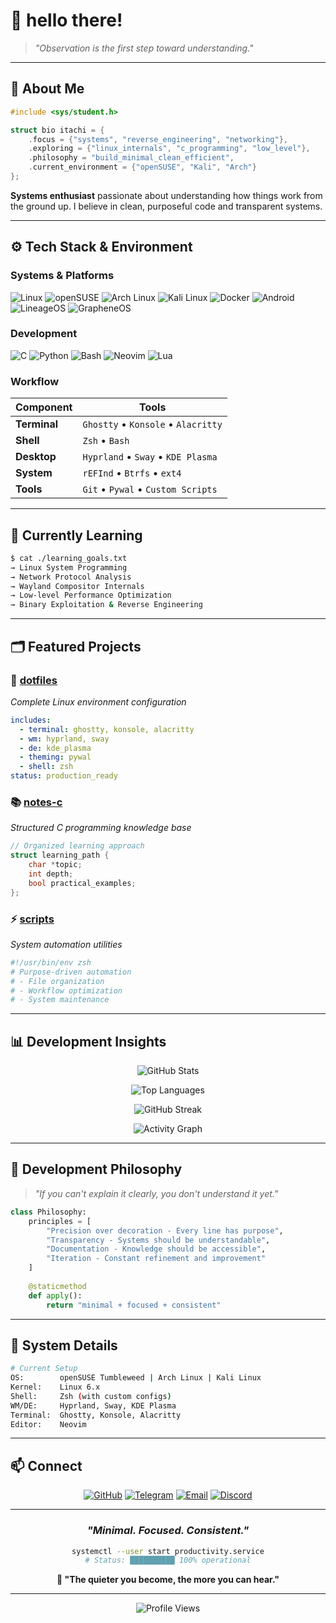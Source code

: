 # 👋 hello there!

> *"Observation is the first step toward understanding."*

---

## 🧩 About Me

```c
#include <sys/student.h>

struct bio itachi = {
    .focus = {"systems", "reverse_engineering", "networking"},
    .exploring = {"linux_internals", "c_programming", "low_level"},
    .philosophy = "build_minimal_clean_efficient",
    .current_environment = {"openSUSE", "Kali", "Arch"}
};
```

**Systems enthusiast** passionate about understanding how things work from the ground up. I believe in clean, purposeful code and transparent systems.

---

## ⚙️ Tech Stack & Environment

### **Systems & Platforms**
![Linux](https://img.shields.io/badge/Linux-FCC624?style=for-the-badge&logo=linux&logoColor=black)
![openSUSE](https://img.shields.io/badge/openSUSE-73BA25?style=for-the-badge&logo=openSUSE&logoColor=white)
![Arch Linux](https://img.shields.io/badge/Arch_Linux-1793D1?style=for-the-badge&logo=arch-linux&logoColor=white)
![Kali Linux](https://img.shields.io/badge/Kali_Linux-557C94?style=for-the-badge&logo=kali-linux&logoColor=white)
![Docker](https://img.shields.io/badge/Docker-2496ED?style=for-the-badge&logo=docker&logoColor=white)
![Android](https://img.shields.io/badge/Android-3DDC84?style=for-the-badge&logo=android&logoColor=white)
![LineageOS](https://img.shields.io/badge/LineageOS-80CB6F?style=for-the-badge&logo=lineageos&logoColor=white)
![GrapheneOS](https://img.shields.io/badge/GrapheneOS-2C5F2D?style=for-the-badge&logo=grapheneos&logoColor=white)

### **Development**
![C](https://img.shields.io/badge/C-A8B9CC?style=for-the-badge&logo=c&logoColor=black)
![Python](https://img.shields.io/badge/Python-3776AB?style=for-the-badge&logo=python&logoColor=white)
![Bash](https://img.shields.io/badge/Bash-4EAA25?style=for-the-badge&logo=gnu-bash&logoColor=white)
![Neovim](https://img.shields.io/badge/Neovim-57A143?style=for-the-badge&logo=neovim&logoColor=white)
![Lua](https://img.shields.io/badge/Lua-2C2D72?style=for-the-badge&logo=lua&logoColor=white)

### **Workflow**
| Component | Tools |
|-----------|-------|
| **Terminal** | `Ghostty` • `Konsole` • `Alacritty` |
| **Shell** | `Zsh` • `Bash` |
| **Desktop** | `Hyprland` • `Sway` • `KDE Plasma` |
| **System** | `rEFInd` • `Btrfs` • `ext4` |
| **Tools** | `Git` • `Pywal` • `Custom Scripts` |

---

## 🧠 Currently Learning

```bash
$ cat ./learning_goals.txt
→ Linux System Programming
→ Network Protocol Analysis  
→ Wayland Compositor Internals
→ Low-level Performance Optimization
→ Binary Exploitation & Reverse Engineering
```

---

## 🗂️ Featured Projects

### 🔧 [**dotfiles**](https://github.com/itachi-re/dotfiles)
*Complete Linux environment configuration*
```yaml
includes:
  - terminal: ghostty, konsole, alacritty
  - wm: hyprland, sway
  - de: kde_plasma
  - theming: pywal
  - shell: zsh
status: production_ready
```

### 📚 [**notes-c**](https://github.com/itachi-re/notes-c)
*Structured C programming knowledge base*
```c
// Organized learning approach
struct learning_path {
    char *topic;
    int depth;
    bool practical_examples;
};
```

### ⚡ [**scripts**](https://github.com/itachi-re/scripts)
*System automation utilities*
```bash
#!/usr/bin/env zsh
# Purpose-driven automation
# - File organization
# - Workflow optimization  
# - System maintenance
```

---

## 📊 Development Insights

<div align="center">

![GitHub Stats](https://github-readme-stats.vercel.app/api?username=itachi-re&show_icons=true&theme=radical&hide_border=true&bg_color=0d1117&title_color=58a6ff&text_color=c9d1d9&icon_color=58a6ff)

![Top Languages](https://github-readme-stats.vercel.app/api/top-langs/?username=itachi-re&layout=compact&theme=radical&hide_border=true&bg_color=0d1117&title_color=58a6ff&text_color=c9d1d9)

![GitHub Streak](https://github-readme-streak-stats.herokuapp.com/?user=itachi-re&theme=radical&hide_border=true&background=0d1117&ring=58a6ff&fire=58a6ff&currStreakLabel=58a6ff)

![Activity Graph](https://github-readme-activity-graph.vercel.app/graph?username=itachi-re&theme=react-dark&hide_border=true&bg_color=0d1117&color=58a6ff&line=58a6ff&point=c9d1d9)

</div>

---

## 🧭 Development Philosophy

> *"If you can't explain it clearly, you don't understand it yet."*

```python
class Philosophy:
    principles = [
        "Precision over decoration - Every line has purpose",
        "Transparency - Systems should be understandable",
        "Documentation - Knowledge should be accessible",
        "Iteration - Constant refinement and improvement"
    ]
    
    @staticmethod
    def apply():
        return "minimal + focused + consistent"
```

---

## 🔧 System Details

```bash
# Current Setup
OS:        openSUSE Tumbleweed | Arch Linux | Kali Linux
Kernel:    Linux 6.x
Shell:     Zsh (with custom configs)
WM/DE:     Hyprland, Sway, KDE Plasma
Terminal:  Ghostty, Konsole, Alacritty
Editor:    Neovim
```

---

## 📫 Connect

<div align="center">

[![GitHub](https://img.shields.io/badge/GitHub-181717?style=for-the-badge&logo=github&logoColor=white)](https://github.com/itachi-re)
[![Telegram](https://img.shields.io/badge/Telegram-26A5E4?style=for-the-badge&logo=telegram&logoColor=white)](https://t.me/itachi_re)
[![Email](https://img.shields.io/badge/Email-D14836?style=for-the-badge&logo=gmail&logoColor=white)](mailto:xanbenson99@gmail.com)
[![Discord](https://img.shields.io/badge/Discord-5865F2?style=for-the-badge&logo=discord&logoColor=white)](https://discord.com/users/ulquiorracifer9)

</div>

---

<div align="center">

### *"Minimal. Focused. Consistent."*

```bash
systemctl --user start productivity.service
# Status: ██████████ 100% operational
```

**💭 "The quieter you become, the more you can hear."**

---

![Profile Views](https://komarev.com/ghpvc/?username=itachi-re&color=58a6ff&style=for-the-badge)

</div>
